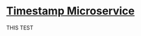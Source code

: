 
# [Timestamp Microservice](https://www.freecodecamp.org/learn/apis-and-microservices/apis-and-microservices-projects/timestamp-microservice)
THIS TEST